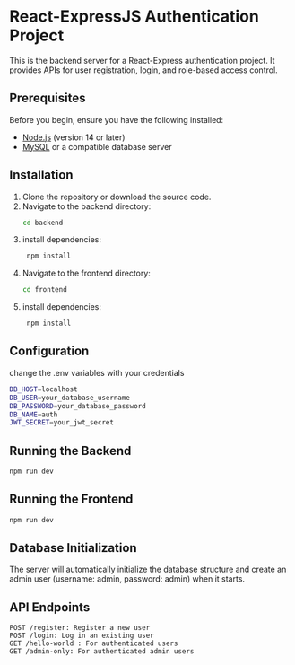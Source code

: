 # React-ExpressJS Authentication Project

This is the backend server for a React-Express authentication project. It provides APIs for user registration, login, and role-based access control.

## Prerequisites

Before you begin, ensure you have the following installed:

- [Node.js](https://nodejs.org/) (version 14 or later)
- [MySQL](https://www.mysql.com/) or a compatible database server

## Installation

1. Clone the repository or download the source code.
2. Navigate to the backend directory:
   ```bash
   cd backend
   ```
3. install dependencies:
   ```bash 
    npm install
   ```
4. Navigate to the frontend directory:
   ```bash
   cd frontend
   ```
5. install dependencies:
   ```bash 
    npm install
   ```
   
## Configuration
change the .env variables with your credentials
```bash
DB_HOST=localhost
DB_USER=your_database_username
DB_PASSWORD=your_database_password
DB_NAME=auth
JWT_SECRET=your_jwt_secret
```

## Running the Backend
```bash
npm run dev
```


## Running the Frontend
```bash
npm run dev
```

## Database Initialization
The server will automatically initialize the database structure and create an admin user (username: admin, password: admin) when it starts.

## API Endpoints

    POST /register: Register a new user
    POST /login: Log in an existing user
    GET /hello-world : For authenticated users
    GET /admin-only: For authenticated admin users
